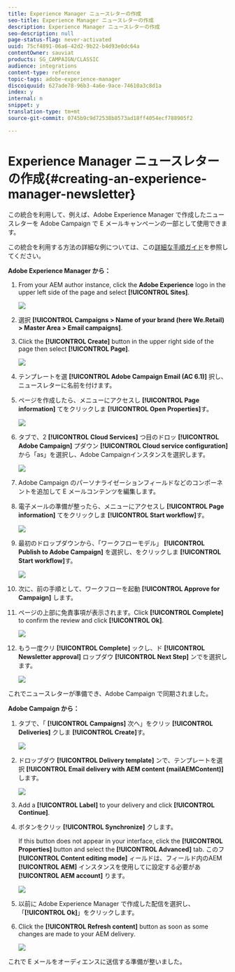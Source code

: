 ```yaml
---
title: Experience Manager ニュースレターの作成
seo-title: Experience Manager ニュースレターの作成
description: Experience Manager ニュースレターの作成
seo-description: null
page-status-flag: never-activated
uuid: 75cf4891-06a6-42d2-9b22-b4d93e0dc64a
contentOwner: sauviat
products: SG_CAMPAIGN/CLASSIC
audience: integrations
content-type: reference
topic-tags: adobe-experience-manager
discoiquuid: 627ade78-96b3-4a6e-9ace-74610a3c8d1a
index: y
internal: n
snippet: y
translation-type: tm+mt
source-git-commit: 0745b9c9d72538b8573ad18ff4054ecf788905f2

---
```



# Experience Manager ニュースレターの作成{#creating-an-experience-manager-newsletter}

この統合を利用して、例えば、Adobe Experience Manager で作成したニュースレターを Adobe Campaign で E メールキャンペーンの一部として使用できます。

この統合を利用する方法の詳細な例については、この[詳細な手順ガイド](https://docs.campaign.adobe.com/doc/AC/getting_started/EN/aem.html)を参照してください。

**Adobe Experience Manager から：**

1. From your AEM author instance, click the **Adobe Experience** logo in the upper left side of the page and select **[!UICONTROL Sites]**.

   ![](assets/aem_uc_1.png)

1. 選択 **[!UICONTROL Campaigns > Name of your brand (here We.Retail) > Master Area > Email campaigns]**.
1. Click the **[!UICONTROL Create]** button in the upper right side of the page then select **[!UICONTROL Page]**.

   ![](assets/aem_uc_2.png)

1. テンプレートを選 **[!UICONTROL Adobe Campaign Email (AC 6.1)]** 択し、ニュースレターに名前を付けます。
1. ページを作成したら、メニューにアクセスし **[!UICONTROL Page information]** てをクリックしま **[!UICONTROL Open Properties]**&#x200B;す。

   ![](assets/aem_uc_3.png)

1. タブで、2 **[!UICONTROL Cloud Services]** つ目のドロッ **[!UICONTROL Adobe Campaign]** プダウン **[!UICONTROL Cloud service configuration]** から「as」を選択し、Adobe Campaignインスタンスを選択します。

   ![](assets/aem_uc_4.png)

1. Adobe Campaign のパーソナライゼーションフィールドなどのコンポーネントを追加して E メールコンテンツを編集します。
1. 電子メールの準備が整ったら、メニューにアクセスし **[!UICONTROL Page information]** てをクリックしま **[!UICONTROL Start workflow]**&#x200B;す。

   ![](assets/aem_uc_5.png)

1. 最初のドロップダウンから、「ワークフローモデル」 **[!UICONTROL Publish to Adobe Campaign]** を選択し、をクリックしま **[!UICONTROL Start workflow]**&#x200B;す。

   ![](assets/aem_uc_6.png)

1. 次に、前の手順として、ワークフローを起動 **[!UICONTROL Approve for Campaign]** します。
1. ページの上部に免責事項が表示されます。Click **[!UICONTROL Complete]** to confirm the review and click **[!UICONTROL Ok]**.

   ![](assets/aem_uc_7.png)

1. もう一度クリ **[!UICONTROL Complete]** ックし、ド **[!UICONTROL Newsletter approval]** ロップダウ **[!UICONTROL Next Step]** ンでを選択します。

   ![](assets/aem_uc_8.png)

これでニュースレターが準備でき、Adobe Campaign で同期されました。

**Adobe Campaign から：**

1. タブで、「 **[!UICONTROL Campaigns]** 次へ」をクリッ **[!UICONTROL Deliveries]** クしま **[!UICONTROL Create]**&#x200B;す。

   ![](assets/aem_uc_9.png)

1. ドロップダウ **[!UICONTROL Delivery template]** ンで、テンプレートを選択 **[!UICONTROL Email delivery with AEM content (mailAEMContent)]** します。

   ![](assets/aem_uc_10.png)

1. Add a **[!UICONTROL Label]** to your delivery and click **[!UICONTROL Continue]**.
1. ボタンをクリッ **[!UICONTROL Synchronize]** クします。

   If this button does not appear in your interface, click the **[!UICONTROL Properties]** button and select the **[!UICONTROL Advanced]** tab. このフ **[!UICONTROL Content editing mode]** ィールドは、フィールド内のAEM **[!UICONTROL AEM]** インスタンスを使用してに設定する必要があ **[!UICONTROL AEM account]** ります。

   ![](assets/aem_uc_11.png)

1. 以前に Adobe Experience Manager で作成した配信を選択し、「**[!UICONTROL Ok]**」をクリックします。
1. Click the **[!UICONTROL Refresh content]** button as soon as some changes are made to your AEM delivery.

   ![](assets/aem_uc_12.png)

これで E メールをオーディエンスに送信する準備が整いました。
